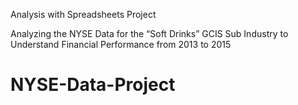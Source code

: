 Analysis with Spreadsheets Project

Analyzing the NYSE Data for the “Soft Drinks” GCIS Sub Industry to Understand Financial Performance from 2013 to 2015


# NYSE-Data-Project
